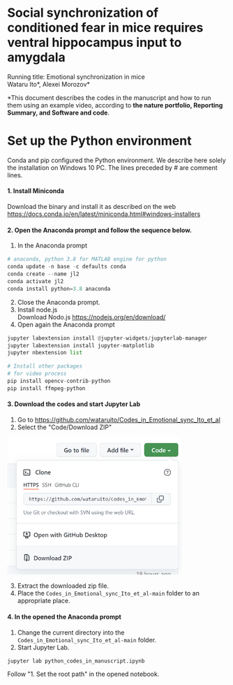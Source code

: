 # Social synchronization of conditioned fear in mice requires ventral hippocampus input to amygdala
Running title: Emotional synchronization in mice<BR>
Wataru Ito*, Alexei Morozov*

*This document describes the codes in the manuscript and how to run them using an example video, according to **the nature portfolio, Reporting Summary, and Software and code**.
    
# Set up the Python environment
Conda and pip configured the Python environment. We describe here solely the installation on Windows 10 PC. The lines preceded by # are comment lines.

#### 1. Install Miniconda
Download the binary and install it as described on the web<BR>
https://docs.conda.io/en/latest/miniconda.html#windows-installers
    
#### 2. Open the Anaconda prompt and follow the sequence below.
1. In the Anaconda prompt

```python
# anaconda, python 3.8 for MATLAB engine for python
conda update -n base -c defaults conda
conda create --name jl2
conda activate jl2
conda install python=3.8 anaconda
```

2. Close the Anaconda prompt.
3. Install node.js<BR>
Download Nodo.js https://nodejs.org/en/download/
4. Open again the Anaconda prompt

```python    
jupyter labextension install @jupyter-widgets/jupyterlab-manager
jupyter labextension install jupyter-matplotlib
jupyter nbextension list
```

```python 
# Install other packages
# for video process
pip install opencv-contrib-python
pip install ffmpeg-python
```

#### 3. Download the codes and start Jupyter Lab
1. Go to https://github.com/wataruito/Codes_in_Emotional_sync_Ito_et_al
2. Select the "Code/Download ZIP"
    
<img src="img/Screenshot 2021-11-10 145736.png" width=400px><BR>
    
3. Extract the downloaded zip file.
4. Place the `Codes_in_Emotional_sync_Ito_et_al-main` folder to an appropriate place.


#### 4. In the opened the Anaconda prompt   
1. Change the current directory into the `Codes_in_Emotional_sync_Ito_et_al-main` folder.
2. Start Jupyter Lab.
    
```python
jupyter lab python_codes_in_manuscript.ipynb
```
    
Follow "1. Set the root path" in the opened notebook.
    
